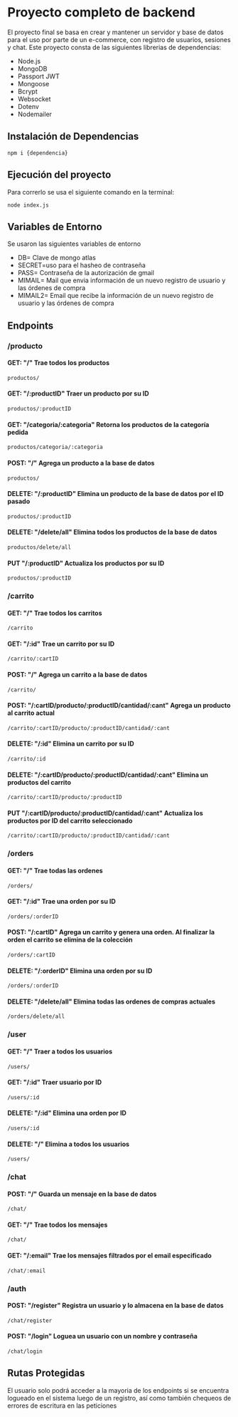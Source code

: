 # Proyecto completo de backend

El proyecto final se basa en crear y mantener un servidor y base de datos para el uso por parte de un e-commerce, con registro de usuarios, sesiones y chat.
Este proyecto consta de las siguientes librerias de dependencias:

- Node.js
- MongoDB
- Passport JWT
- Mongoose
- Bcrypt
- Websocket
- Dotenv
- Nodemailer

## Instalación de Dependencias
```
npm i {dependencia}
```
## Ejecución del proyecto

Para correrlo se usa el siguiente comando en la terminal:
```
node index.js
```
## Variables de Entorno

Se usaron las siguientes variables de entorno

 - DB= Clave de mongo atlas
 - SECRET=uso para el hasheo de contraseña
 - PASS= Contraseña de la autorización de gmail
 - MIMAIL= Mail que envia información de un nuevo registro de usuario y las órdenes de compra
 - MIMAIL2= Email que recibe la información de un nuevo registro de usuario y las órdenes de compra
 
 ## Endpoints
 
### /producto
#### GET: "/" Trae todos los productos
```
productos/
 ```
#### GET: "/:productID" Traer un producto por su ID
```
productos/:productID
```
#### GET: "/categoria/:categoria" Retorna los productos de la categoría pedida
```
productos/categoria/:categoria
```
#### POST: "/" Agrega un producto a la base de datos
```
productos/
```
#### DELETE: "/:productID" Elimina un producto de la base de datos por el ID pasado
```
productos/:productID
```
#### DELETE: "/delete/all" Elimina todos los productos de la base de datos
```
productos/delete/all
```
#### PUT "/:productID" Actualiza los productos por su ID
```
productos/:productID
```
 
 
### /carrito
#### GET: "/" Trae todos los carritos
```
/carrito
```
#### GET: "/:id" Trae un carrito por su ID
```
/carrito/:cartID
```
#### POST: "/" Agrega un carrito a la base de datos
```
/carrito/
```
#### POST: "/:cartID/producto/:productID/cantidad/:cant" Agrega un producto al carrito actual
```
/carrito/:cartID/producto/:productID/cantidad/:cant
```
#### DELETE: "/:id" Elimina un carrito por su ID
```
/carrito/:id
```
#### DELETE: "/:cartID/producto/:productID/cantidad/:cant" Elimina un productos del carrito
```
/carrito/:cartID/producto/:productID
```
#### PUT "/:cartID/producto/:productID/cantidad/:cant" Actualiza los productos por ID del carrito seleccionado
```
/carrito/:cartID/producto/:productID/cantidad/:cant
```
 
 
### /orders
#### GET: "/" Trae todas las ordenes
```
/orders/
```
#### GET: "/:id" Trae una orden por su ID
```
/orders/:orderID
```
#### POST: "/:cartID" Agrega un carrito y genera una orden. Al finalizar la orden el carrito se elimina de la colección
```
/orders/:cartID
```
#### DELETE: "/:orderID" Elimina una orden por su ID
```
/orders/:orderID
```
#### DELETE: "/delete/all" Elimina todas las ordenes de compras actuales
```
/orders/delete/all
```
 
 
### /user
#### GET: "/" Traer a todos los usuarios
```
/users/
```
#### GET: "/:id" Traer usuario por ID
```
/users/:id
```
#### DELETE: "/:id" Elimina una orden por ID
```
/users/:id
```
#### DELETE: "/" Elimina a todos los usuarios
```
/users/
```
 
 
### /chat
#### POST: "/" Guarda un mensaje en la base de datos
```
/chat/
```
#### GET: "/" Trae todos los mensajes
```
/chat/
```
#### GET: "/:email" Trae los mensajes filtrados por el email especificado
```
/chat/:email
```
 
 
### /auth
#### POST: "/register" Registra un usuario y lo almacena en la base de datos
```
/chat/register
```
#### POST: "/login" Loguea un usuario con un nombre y contraseña
```
/chat/login
```
 
 
## Rutas Protegidas
El usuario solo podrá acceder a la mayoria de los endpoints si se encuentra logueado en el sistema luego de un registro, así como también chequeos de errores de escritura en las peticiones
